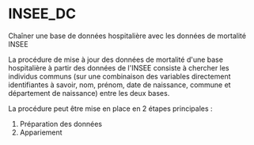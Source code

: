 # INSEE_DC
Chaîner une base de données hospitalière avec les données de mortalité INSEE

La procédure de mise à jour des données de mortalité d'une base hospitalière à partir des données de l'INSEE consiste à chercher les individus communs (sur une combinaison des variables directement identifiantes à savoir, nom, prénom, date de naissance, commune et département de naissance) entre les deux bases.

La procédure peut être mise en place en 2 étapes principales :

1. Préparation des données
2. Appariement

